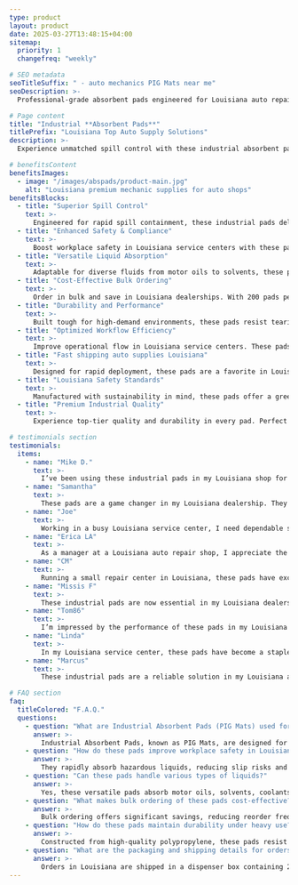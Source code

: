 ```yaml
---
type: product
layout: product
date: 2025-03-27T13:48:15+04:00
sitemap:
  priority: 1
  changefreq: "weekly"

# SEO metadata
seoTitleSuffix: " - auto mechanics PIG Mats near me"
seoDescription: >-
  Professional-grade absorbent pads engineered for Louisiana auto repair shops. High-performance floor protection with Exxon technology. Durable, non-slip poly backing ideal for local dealerships. Save on bulk orders with fast shipping auto supplies Louisiana.

# Page content
title: "Industrial **Absorbent Pads**"
titlePrefix: "Louisiana Top Auto Supply Solutions"
description: >-
  Experience unmatched spill control with these industrial absorbent pads. Designed for fast cleanups and enhanced safety, they are perfect for Louisiana auto shops, service centers, and dealerships. Enjoy cost savings and reliable performance in every case.

# benefitsContent
benefitsImages:
  - image: "/images/abspads/product-main.jpg"
    alt: "Louisiana premium mechanic supplies for auto shops"
benefitsBlocks:
  - title: "Superior Spill Control"
    text: >-
      Engineered for rapid spill containment, these industrial pads deliver unmatched absorbency in Louisiana auto repair shops. They secure oil, coolant, and solvent leaks quickly, ensuring a safe, efficient workspace daily.
  - title: "Enhanced Safety & Compliance"
    text: >-
      Boost workplace safety in Louisiana service centers with these pads. They prevent slip hazards and support OSHA standards, offering mechanics reliable protection while ensuring compliance in local dealerships.
  - title: "Versatile Liquid Absorption"
    text: >-
      Adaptable for diverse fluids from motor oils to solvents, these pads are trusted in Louisiana repair shops. They efficiently absorb various chemicals, keeping work areas dry and safe for smooth operations.
  - title: "Cost-Effective Bulk Ordering"
    text: >-
      Order in bulk and save in Louisiana dealerships. With 200 pads per case, reduce reorder frequency while maintaining supply security. Enjoy competitive pricing and fast delivery for efficient auto shop operations.
  - title: "Durability and Performance"
    text: >-
      Built tough for high-demand environments, these pads resist tearing and maintain performance. Ideal for Louisiana workshops, they endure heavy use and manage spills without compromising quality.
  - title: "Optimized Workflow Efficiency"
    text: >-
      Improve operational flow in Louisiana service centers. These pads prevent spill-related delays, enabling mechanics to work uninterrupted. Experience smoother, more efficient processes in busy auto shops.
  - title: "Fast shipping auto supplies Louisiana"
    text: >-
      Designed for rapid deployment, these pads are a favorite in Louisiana for managing emergencies. They offer quick spill containment that minimizes downtime and keeps auto shops ready for any challenge.
  - title: "Louisiana Safety Standards"
    text: >-
      Manufactured with sustainability in mind, these pads offer a green solution for Louisiana workshops. They balance eco-friendly materials with robust performance, ensuring safety and environmental care.
  - title: "Premium Industrial Quality"
    text: >-
      Experience top-tier quality and durability in every pad. Perfect for Louisiana dealerships and repair centers, they deliver consistent performance, supporting safety and cost efficiency in bulk orders.

# testimonials section
testimonials:
  items:
    - name: "Mike D."
      text: >-
        I’ve been using these industrial pads in my Louisiana shop for months. They quickly absorb oil spills and keep my workspace clean. The quality and fast shipping make them my go-to auto repair supplies.
    - name: "Samantha"
      text: >-
        These pads are a game changer in my Louisiana dealership. They control spills and enhance safety, saving time and money. Reliable and cost-effective, they meet all our repair shop needs with fast delivery.
    - name: "Joe"
      text: >-
        Working in a busy Louisiana service center, I need dependable supplies. These pads offer superb spill control and durability, helping our team stay efficient. Great product with excellent price and prompt shipping.
    - name: "Erica LA"
      text: >-
        As a manager at a Louisiana auto repair shop, I appreciate the consistent quality of these pads. They handle tough spills effortlessly and contribute to a cleaner work environment. Highly recommended for local shops.
    - name: "CM"
      text: >-
        Running a small repair center in Louisiana, these pads have exceeded my expectations. Their rapid absorbency and robust build are perfect for daily operations. They save money and reduce cleanup time remarkably.
    - name: "Missis F"
      text: >-
        These industrial pads are now essential in my Louisiana dealership. They efficiently contain leaks and meet safety standards, reducing risks in our shop. Excellent value, strong performance, and speedy delivery.
    - name: "Tom86"
      text: >-
        I’m impressed by the performance of these pads in my Louisiana workshop. They offer consistent, fast spill absorption, helping us maintain high safety standards. Their bulk pricing and durability are top-notch.
    - name: "Linda"
      text: >-
        In my Louisiana service center, these pads have become a staple. They work quickly to contain spills, ensuring a safe environment for both staff and customers. Their quality and cost savings are truly remarkable.
    - name: "Marcus"
      text: >-
        These industrial pads are a reliable solution in my Louisiana auto shop. They efficiently manage spills and reduce cleanup time, making our operations smoother. Fast shipping and affordable pricing keep us well stocked.

# FAQ section
faq:
  titleColored: "F.A.Q."
  questions:
    - question: "What are Industrial Absorbent Pads (PIG Mats) used for?"
      answer: >-
        Industrial Absorbent Pads, known as PIG Mats, are designed for fast spill containment in Louisiana auto repair shops. They absorb oils, solvents, and coolants quickly, ensuring safety and compliance with local standards.
    - question: "How do these pads improve workplace safety in Louisiana?"
      answer: >-
        They rapidly absorb hazardous liquids, reducing slip risks and preventing accidents in Louisiana shops. Their high absorbency and durability help maintain clean work areas, meeting OSHA standards and local safety guidelines.
    - question: "Can these pads handle various types of liquids?"
      answer: >-
        Yes, these versatile pads absorb motor oils, solvents, coolants, and chemicals efficiently. Trusted in Louisiana repair centers, they manage diverse spills effectively, ensuring a safer, drier environment for auto operations.
    - question: "What makes bulk ordering of these pads cost-effective?"
      answer: >-
        Bulk ordering offers significant savings, reducing reorder frequency in Louisiana dealerships. With 200 pads per case, you enjoy lower costs, secure supply, and minimized downtime, boosting operational efficiency locally.
    - question: "How do these pads maintain durability under heavy use?"
      answer: >-
        Constructed from high-quality polypropylene, these pads resist tearing even under heavy use. In Louisiana workshops, they endure constant spills without losing integrity, ensuring reliable performance over time.
    - question: "What are the packaging and shipping details for orders in Louisiana?"
      answer: >-
        Orders in Louisiana are shipped in a dispenser box containing 200 pads, ensuring easy storage and access. In Louisiana, fast shipping is guaranteed, with robust packaging that protects each pad during transit for daily use.
---
```

